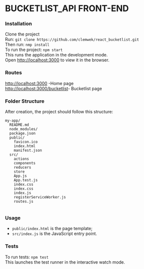 # BUCKETLIST_API FRONT-END


### Installation
Clone the project<br>
Run: `git clone https://github.com/clemwek/react_bucketlist.git`<br>
Then run: `nmp install`<br>
To run the project: `npm start` <br>
This runs the application in the development mode.<br>
Open [http://localhost:3000](http://localhost:3000) to view it in the browser.<br>

### Routes 
[http://localhost:3000](http://localhost:3000) -Home page<br>
[http://localhost:3000/bucketlist](http://localhost:3000/bucketlist)- Bucketlist page<br>


### Folder Structure
After creation, the project should follow this structure:

```
my-app/
  README.md
  node_modules/
  package.json
  public/
    favicon.ico
    index.html
    manifest.json
  src/
    actions
    components
    reducers
    store
    App.js
    App.test.js
    index.css
    index.css
    index.js
    registerServiceWorker.js
    routes.js
    
```
### Usage
* `public/index.html` is the page template;
* `src/index.js` is the JavaScript entry point.

### Tests
To run tests: `npm test`<br>
This launches the test runner in the interactive watch mode.<br>


